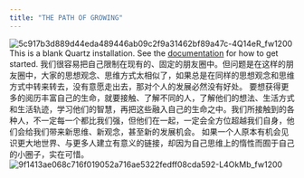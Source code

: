 ```yaml
---
title: "THE PATH OF GROWING"
---
```


![5c917b3d889d44eda489446ab09c2f9a31462bf89a47c-4Q14eR_fw1200](https://github.com/SibylYang55/SibylYang55.github.io/assets/121019163/a49091a6-efb8-4dbf-a307-bf86221108a4)
This is a blank Quartz installation.
See the [documentation](https://quartz.jzhao.xyz) for how to get started.
我们很容易把自己限制在现有的、固定的朋友圈中。但问题是在这样的朋友圈中，大家的思想观念、思维方式太相似了，如果总是在同样的思想观念和思维方式中转来转去，没有意愿走出去，那对个人的发展必然没有好处。
要想获得更多的阅历丰富自己的生命，就要接触、了解不同的人，了解他们的想法、生活方式和生活轨迹，学习他们的智慧，再把这些融入自己的生命之中。我们所接触到的各种人，不一定每一个都比我们强，但他们在一起，一定会全方位超越我们自身，他们会给我们带来新思维、新观念，甚至新的发展机会。
如果一个人原本有机会见识更大地世界、与更多人建立有意义的链接，却因为自己思维上的惰性而囿于自己的小圈子，实在可惜。
![9f1413ae068c716f019052a716ae5322fedff08cda592-L4OkMb_fw1200](https://github.com/SibylYang55/SibylYang55.github.io/assets/121019163/7c2388e3-421e-4627-af82-c690baa9c52e)




